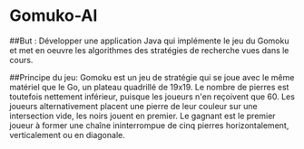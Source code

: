 # Gomuko-AI
##But :
Développer une application Java qui implémente le jeu du Gomoku et  met en oeuvre les algorithmes des stratégies de recherche vues dans le cours.

##Principe du jeu:
Gomoku est un jeu de stratégie qui se joue avec le même matériel que le Go, un plateau quadrillé de 19x19. Le nombre de pierres est toutefois nettement inférieur, puisque les joueurs n'en reçoivent que 60. Les joueurs alternativement placent une pierre de leur couleur sur une intersection vide, les noirs jouent en premier. Le gagnant est le premier joueur à former une chaîne ininterrompue de cinq pierres horizontalement, verticalement ou en diagonale.
